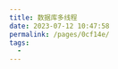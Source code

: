```yaml
---
title: 数据库多线程
date: 2023-07-12 10:47:58
permalink: /pages/0cf14e/
tags:
  - 
---
```

<iframe sandbox scrolling="no" frameborder="0"       
height="6387px" 
width="942px"
:src="$withBase('/images/iOSHtml/13.数据库多线程.html')" > </iframe> 
<div>The content of mind map is Created by <a href="https://xmind.cn" target="_blank" title="edrawsoft">XMind</a> && <a href="https://www.edrawsoft.com/" target="_blank" title="edrawsoft">MindMaster</a> software</div>
